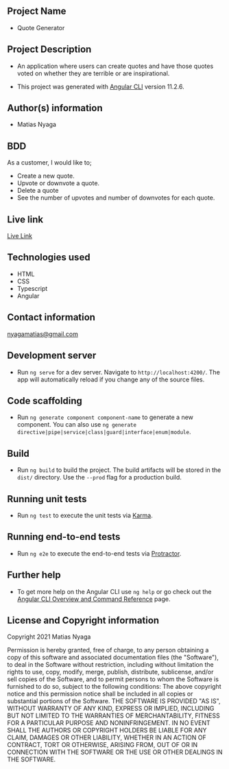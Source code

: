 ## Project Name
- Quote Generator

## Project Description
- An application where users can create quotes and have those quotes voted on whether they are terrible or are inspirational. 

- This project was generated with [Angular CLI](https://github.com/angular/angular-cli) version 11.2.6.

## Author(s) information
- Matias Nyaga

## BDD
  As a customer, I would like to;

- Create a new quote.
- Upvote or downvote a quote.
- Delete a quote
- See the number of upvotes and number of downvotes for each quote.
  
## Live link
[Live Link](https://nyagamatias.github.io/quotes/)
  
## Technologies used
  - HTML
  - CSS
  - Typescript
  - Angular
  
## Contact information
  nyagamatias@gmail.com
  
## Development server

- Run `ng serve` for a dev server. Navigate to `http://localhost:4200/`. The app will automatically reload if you change any of the source files.

## Code scaffolding

- Run `ng generate component component-name` to generate a new component. You can also use `ng generate directive|pipe|service|class|guard|interface|enum|module`.

## Build

- Run `ng build` to build the project. The build artifacts will be stored in the `dist/` directory. Use the `--prod` flag for a production build.

## Running unit tests

- Run `ng test` to execute the unit tests via [Karma](https://karma-runner.github.io).

## Running end-to-end tests

- Run `ng e2e` to execute the end-to-end tests via [Protractor](http://www.protractortest.org/).

## Further help

- To get more help on the Angular CLI use `ng help` or go check out the [Angular CLI Overview and Command Reference](https://angular.io/cli) page.

## License and Copyright information
  Copyright 2021 Matias Nyaga

Permission is hereby granted, free of charge, to any person obtaining a copy of this software and associated documentation files (the "Software"), to deal in the Software without restriction, including without limitation the rights to use, copy, modify, merge, publish, distribute, sublicense, and/or sell copies of the Software, and to permit persons to whom the Software is furnished to do so, subject to the following conditions:
The above copyright notice and this permission notice shall be included in all copies or substantial portions of the Software.
THE SOFTWARE IS PROVIDED "AS IS", WITHOUT WARRANTY OF ANY KIND, EXPRESS OR IMPLIED, INCLUDING BUT NOT LIMITED TO THE WARRANTIES OF MERCHANTABILITY, FITNESS FOR A PARTICULAR PURPOSE AND NONINFRINGEMENT. IN NO EVENT SHALL THE AUTHORS OR COPYRIGHT HOLDERS BE LIABLE FOR ANY CLAIM, DAMAGES OR OTHER LIABILITY, WHETHER IN AN ACTION OF CONTRACT, TORT OR OTHERWISE, ARISING FROM, OUT OF OR IN CONNECTION WITH THE SOFTWARE OR THE USE OR OTHER DEALINGS IN THE SOFTWARE.
